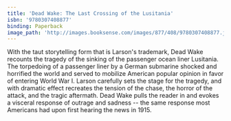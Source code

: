 ```yaml
---
title: 'Dead Wake: The Last Crossing of the Lusitania'
isbn: '9780307408877'
binding: Paperback
image_path: 'http://images.booksense.com/images/877/408/9780307408877.jpg'
---
```



With the taut storytelling form that is Larson's trademark, Dead Wake recounts the tragedy of the sinking of the passenger ocean liner Lusitania. The torpedoing of a passenger liner by a German submarine shocked and horrified the world and served to mobilize American popular opinion in favor of entering World War I. Larson carefully sets the stage for the tragedy, and with dramatic effect recreates the tension of the chase, the horror of the attack, and the tragic aftermath. Dead Wake pulls the reader in and evokes a visceral response of outrage and sadness -- the same response most Americans had upon first hearing the news in 1915.